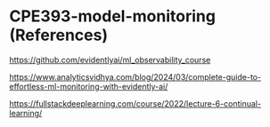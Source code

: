 # CPE393-model-monitoring (References)

https://github.com/evidentlyai/ml_observability_course

https://www.analyticsvidhya.com/blog/2024/03/complete-guide-to-effortless-ml-monitoring-with-evidently-ai/

https://fullstackdeeplearning.com/course/2022/lecture-6-continual-learning/


